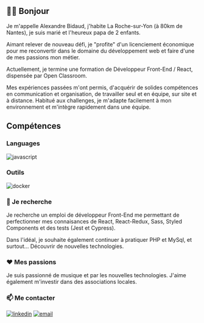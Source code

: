 ## 🙋‍♂️ Bonjour 

Je m'appelle Alexandre Bidaud, j'habite La Roche-sur-Yon (à 80km  de Nantes), je suis marié et l'heureux papa de 2 enfants. 

Aimant relever de nouveau défi, je "profite" d'un licenciement économique pour me reconvertir dans le domaine du développement web 
et faire d'une de mes passions mon métier.

Actuellement, je termine une formation de Développeur Front-End / React, dispensée par Open Classroom.

Mes expériences passées m'ont permis, d'acquérir de solides compétences en communication et organisation, de travailler seul et en 
équipe, sur site et à distance. Habitué aux challenges, je m'adapte facilement à mon environnement et m'intègre rapidement dans une équipe.


## Compétences 

### Languages 

![javascript](https://img.shields.io/badge/linkedin--lightgrey?style=social&logo=https://github.com/AlxBDo/BidaudAlexandre_14_08022022/tree/main/img/javascript.svg)


### Outils 

![docker](https://badgen.net//badge/icon/docker?icon=docker&label)



### 🔭 Je recherche 

Je recherche un emploi de développeur Front-End me permettant de perfectionner mes connaisances de React, React-Redux, Sass, Styled Components et 
des tests (Jest et Cypress). 

Dans l'idéal, je souhaite également continuer à pratiquer PHP et MySql, et surtout... Découvrir de nouvelles technologies.


### ❤️ Mes passions

Je suis passionné de musique et par les nouvelles technologies. J'aime également m'investir dans des associations locales.


### 📫 Me contacter 

[![linkedin](https://img.shields.io/badge/linkedin--lightgrey?style=social&logo=linkedin)](https://www.linkedin.com/in/alexandre-bidaud-93014775/) 
[![email](https://img.shields.io/badge/email--lightgrey?style=social&logo=gmail)](mailto:alexbidaud85@gmail.com)
